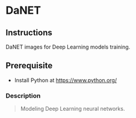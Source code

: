 # DaNET
## Instructions
DaNET images for Deep Learning models training.

## Prerequisite
+ Install Python at https://www.python.org/
### Description
> Modeling Deep Learning neural networks.
